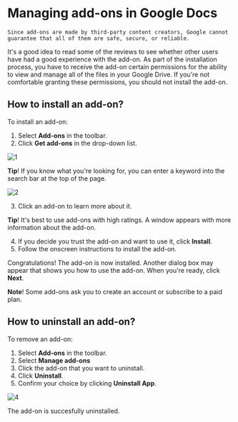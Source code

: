 # Managing add-ons in Google Docs

    Since add-ons are made by third-party content creators, Google cannot guarantee that all of them are safe, secure, or reliable.
It's a good idea to read some of the reviews to see whether other users have had a good experience with the add-on.
As part of the installation process, you have to receive the add-on certain permissions for the ability to view and manage all of the files in your Google Drive.
If you're not comfortable granting these permissions, you should not install the add-on. 

## How to install an add-on?

To install an add-on:
1. Select **Add-ons** in the toolbar.
2. Click **Get add-ons** in the drop-down list.

![1](https://user-images.githubusercontent.com/88477186/141090954-9d24a7c3-7ca4-45dd-b3f9-83307979bf63.png)


**Tip**!
If you know what you're looking for, you can enter a keyword into the search bar at the top of the page.

![2](https://user-images.githubusercontent.com/88477186/141091290-49fc0aa2-103a-41ee-b14a-3f3bb49ef75d.png)


3. Click an add-on to learn more about it.

 **Tip**! 
It's best to use add-ons with high ratings. A window appears with more information about the add-on.

4. If you decide you trust the add-on and want to use it, click **Install**.
5. Follow the onscreen instructions to install the add-on.

Congratulations! The add-on is now installed. Another dialog box may appear that shows you how to use the add-on. When you're ready, click **Next**.

**Note**!
Some add-ons ask you to create an account or subscribe to a paid plan. 

## How to uninstall an add-on?

To remove an add-on:
1. Select **Add-ons** in the toolbar.
2. Select **Manage add-ons**
3. Click the add-on that you want to uninstall.
4. Click **Uninstall**.
5. Confirm your choice by clicking **Uninstall App**.

![4](https://user-images.githubusercontent.com/88477186/141092965-5be4f1b6-2652-464d-81e9-03e91fe9ae33.png)

The add-on is succesfully uninstalled.
